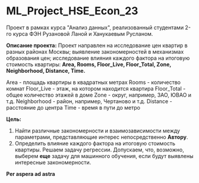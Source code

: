 # ML_Project_HSE_Econ_23
Проект в рамках курса "Анализ данных", реализованный студентами 2-го курса ФЭН Рузановой Ланой и Ханукаевым Русланом.

**Описание проекта:** 
Проект направлен на исследование цен квартир в разных районах Москвы; выявление закономерностей в механизмах образования цен; исследование влияния каждого фактора на итоговую стоимость квартиры: **Area,	Rooms, Floor_Live,	Floor_Total,	Zone,	Neighborhood,	Distance,	Time.**

Area - площадь квартиры в квадратных метрах
Rooms - количество комнат
Floor_Live - этаж, на котором находится квартира
Floor_Total - общее количество этажей в доме
Zone - округ, например, ЗАО, ЮВАО и т.д.
Neighborhood - район, например, Чертаново и т.д.
Distance - расстояние до центра
Time - время в пути до метро

**Цель:**
1) Найти различные закономерности и взаимозависимости между параметрами, представляющие интерес непосредственно **Автору**.
2) Определить влияние каждого фактора на итоговую стоимость квартиры. Решаем задачу регрессии. Допускаем, что, возможно, выберем **еще** задачу для машинного обучения, если будут выявлены интересные закономерности.





**Per aspera ad astra**
